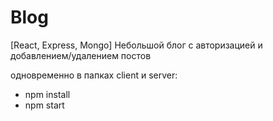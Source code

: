 # Blog
[React, Express, Mongo] Небольшой блог с авторизацией и добавлением/удалением постов

одновременно в папках client и server:

- npm install
- npm start
